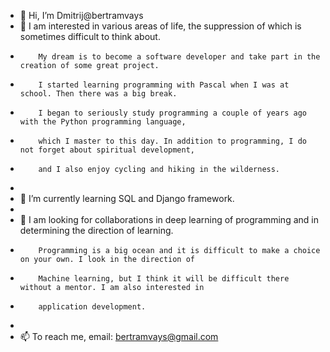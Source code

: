 - 👋 Hi, I’m Dmitrij@bertramvays
- 👀 I am interested in various areas of life, the suppression of which is sometimes difficult to think about. 
-         My dream is to become a software developer and take part in the creation of some great project.
-         I started learning programming with Pascal when I was at school. Then there was a big break. 
-         I began to seriously study programming a couple of years ago with the Python programming language, 
-         which I master to this day. In addition to programming, I do not forget about spiritual development, 
-         and I also enjoy cycling and hiking in the wilderness.
- 
- 🌱 I’m currently learning SQL and Django framework.
- 
- 💞️ I am looking for collaborations in deep learning of programming and in determining the direction of learning. 
-         Programming is a big ocean and it is difficult to make a choice on your own. I look in the direction of
-         Machine learning, but I think it will be difficult there without a mentor. I am also interested in 
-         application development.
- 
- 📫 To reach me, email: bertramvays@gmail.com

<!---
bertramvays/bertramvays is a ✨ special ✨ repository because its `README.md` (this file) appears on your GitHub profile.
You can click the Preview link to take a look at your changes.
--->
